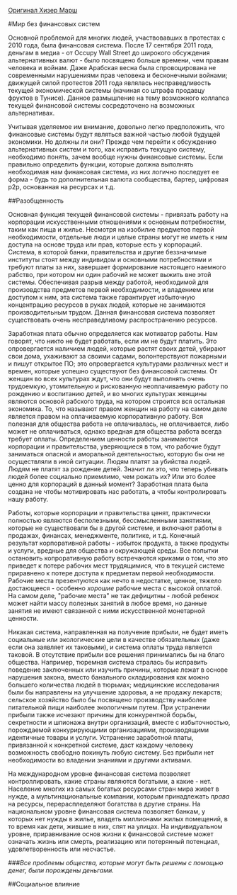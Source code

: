 [Оригинал Хизер Марш](https://georgiebc.wordpress.com/2013/02/13/a-world-without-a-financial-system/)

#Мир без финансовых систем

Основной проблемой для многих людей, участвовавших в протестах с 2010 года, была финансовая система. После 
17 сентября 2011 года, деньгам в медиа - от Occupy Wall Street до широкого обсуждения
альтернативных валют - было посвящено больше времени, чем правам человека и войнам. Даже Арабская весна
была спровоцирована не современными нарушениями прав человека и бесконечными войнами; движущей силой протестов
2011 года являлась несправедливость текущей экономической системы (начиная со штрафа продавцу фруктов в Тунисе). Данное 
размышление на тему возможного коллапса текущей финансовой системы сосредоточено на возможных альтернативах.

Учитывая уделяемое им внимание, довольно легко предположить, что финансовые системы будут являться важной частью любой будущей 
экономики. Но должны ли они? Прежде чем перейти к обсуждению альтернативных систем и того, как исправить текущую систему, необходимо понять,
зачем вообще нужны финансовые системы. Если правильно определить функции, которые должна выполнять необходимая нам финансовая система, из них 
логично последует ее форма - будь то дополнительная валюта сообщества, бартер, цифровая p2p, основанная на ресурсах и т.д.

##Разобщенность

Основная функция текущей финансовой системы - привязать работу на корпорации искусственными отношениями к основным потребностям, 
таким как пища и жилье. Несмотря на изобилие предметов первой необходимости, отдельные люди и целые страны могут не иметь к ним доступа 
на основе труда или прав, которые есть у корпораций. Система, в которой банки, правительства и другие беззначимые институты стоят между 
индивидом и основными потребностями и требуют платы за них, завершает формирование настоящего наемного рабство, при котором ни один рабочий 
не может выжить вне этой системы. Обеспечивая разрыв между работой, необходимой для произовдства предметов первой необходимости, и владением 
или доступом к ним, эта система также гарантирует избыточную концентрацию ресурсов в руках людей, которые не занимаются производительным 
трудом. Данная финансовая система позволяет существовать очень несправедливому распространению ресурсов.

Заработная плата обычно определяется как мотиватор работы. Нам говорят, что никто не будет работать, если им не будут платить. Это 
опровергается наличием людей, которые растят своих детей, убирают свои дома, ухаживают за своими садами, волонтерствуют пожарными и пишут 
открытое ПО; это опровергается культурами различных мест и времен, которые успешно существуют без финансовой системы. От женщин во всех 
культурах ждут, что они будут выполнять очень трудоемкую, утомительную и рискованную неоплачиваемую работу по рождению и воспитанию детей, и 
во многих культурах женщины являются основой рабского труда, на котором строится вся остальная экономика. То, что называют правом женщин на работу 
на самом деле является правом на оплачиваемую корпоративную работу. Вся полезная для общества работа не оплачивалась, не оплачивается, либо может 
не оплачиваться, однако вредная для общества работа всегда требует оплаты. Определением ценности работы занимаются корпорации и правительства, 
уверяющиеся в том, что рабочие будут заниматься опасной и аморальной деятельностью, которую бы они не осуществляли в иной ситуации. Людям платят за 
убийства людей. Людям не платят за рождение детей. Значит ли это, что теперь убивать людей более социально приемлимо, чем рожать их? Или это более 
ценно для корпораций в данный момент? Заработная плата была создана не чтобы мотивировать нас работать, а чтобы контролировать нашу работу.

Работы, которые корпорации и правительства ценят, практически полностью являются бесполезными, бессмысленными занятиями, которые не существовали бы 
в другой системе, и включают работы в продажах, финансах, менеджменте, политике, и т.д. Конечный результат корпоративной работы - избыток продукта, 
а также продукты и услуги, вредные для общества и окружающей среды. Все попытки остановить копроративную работу встречаются криками о том, что 
это приведет к потере рабочих мест трудящимися, что в текущей системе приравнено к потере доступа к предметам первой необходимости. Рабочие места 
презентуются как нечто в недостатке, ценное, тяжело достающееся - особенно _хорошие_ рабочие места с высокой оплатой. На самом деле, "рабочие места" 
не так дефицитны - любой ребенок может найти массу полезных занятий в любое время, но данные занятия не имеют связанной с ними искусственной 
монетарной ценности.

Никакая система, направленная на получение прибыли, не будет иметь социальные или экологические цели в качестве обязательных (даже если она заявляет их 
таковыми), и система оплаты труда является таковой. В отсутствие прибыли все решения принимались бы на благо общества. Например, тюремная система стралась 
бы исправить поведение заключенных или изучить причины, которые лежат в основе нарушения закона, вместо банального складирования как можно большего 
количества людей в тюрьмах; медицинские исследования были бы направлены на улучшение здоровья, а не продажу лекарств; сельское хозяйство было бы посвящено 
производству наиболее питательной пищи наиболее экологичным путем. При устранении прибыли также исчезают причины для конкурентной борьбы, секретности и 
шпионажа внутри организаций, вместе с избыточностью, порождаемой конкурирующими организациями, производящими идентичные товары и услуги. Устранение заработной 
платы, привязанной к конкретной системе, даст каждому человеку возможность свободно покинуть любую систему. Без прибыли нет необходимости во владении знаниями и 
другими активами.

На международном уровне финансовая система позволяет контроллировать, какие страны являются богатыми, а какие - нет. Население многих из самых 
богатых ресурсами стран мира живет в нужде, а мультинациональные компании, которым принадлежать _права_ на ресурсы, перераспледеляют богатства в 
другие страны. На национальном уровне финансовая система позволяет банкам, у которых нет нужды в жилье, владеть миллионами жилых помещений, в то 
время как дети, жившие в них, спят на улицах. На индивидуальном уровне, приравнивание основ жизни к финансовой системе может означать жизнь или 
смерть, реализацию или потерянный потенциал, удовлетворенность или несчастье.

###*Все проблемы общества, которые могут быть решены с помощью денег, были порождены деньгами.*


##Социальное влияние